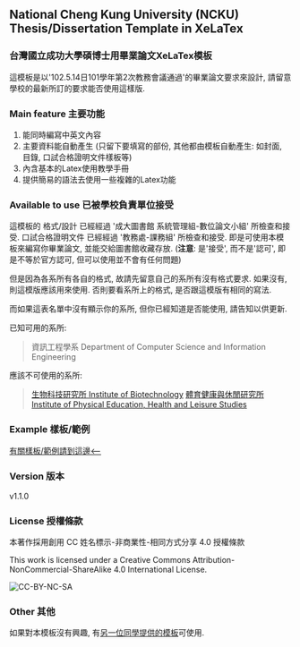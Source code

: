 ## National Cheng Kung University (NCKU) Thesis/Dissertation Template in XeLaTex ##
### 台灣國立成功大學碩博士用畢業論文XeLaTex模板 ###

這模板是以'102.5.14日101學年第2次教務會議通過'的畢業論文要求來設計, 請留意學校的最新所訂的要求能否使用這樣版.

### Main feature 主要功能
  1. 能同時編寫中英文內容
  2. 主要資料能自動產生
     (只留下要填寫的部份, 其他都由模板自動產生: 如封面, 目錄, 口試合格證明文件樣板等)
  3. 內含基本的Latex使用教學手冊
  4. 提供簡易的語法去使用一些複雜的Latex功能

### Available to use 已被學校負責單位接受

這模板的
  格式/設計       已經經過 '成大圖書館 系統管理組-數位論文小組' 所檢查和接受.
  口試合格證明文件 已經經過 '教務處-課務組' 所檢查和接受.
即是可使用本模板來編寫你畢業論文, 並能交給圖書館收藏存放.
(**注意**: 是'接受', 而不是'認可', 即是不等於官方認可, 但可以使用並不會有任何問題)

但是因為各系所有各自的格式, 故請先留意自己的系所有沒有格式要求.
如果沒有, 則這模版應該用來使用.
否則要看系所上的格式, 是否跟這模版有相同的寫法.

而如果這表名單中沒有顯示你的系所, 但你已經知道是否能使用, 請告知以供更新.

已知可用的系所:
> 資訊工程學系 Department of Computer Science and Information Engineering

應該不可使用的系所:
> [生物科技研究所 Institute of Biotechnology](www.biotech.ncku.edu.tw/files/archive/331_4b79187a.doc)
> [體育健康與休閒研究所 Institute of Physical Education, Health and Leisure Studies](www.ncku.edu.tw/~deprb/docs/Thesis%20Regulation%20.doc)

### Example 樣板/範例
[有關樣板/範例請到這邊<--](https://github.com/wengan-li/ncku-thesis-templete-release)

### Version 版本
v1.1.0

### License 授權條款
本著作採用創用 CC 姓名標示-非商業性-相同方式分享 4.0 授權條款

This work is licensed under a Creative Commons Attribution-NonCommercial-ShareAlike 4.0 International License.

![CC-BY-NC-SA](https://i.creativecommons.org/l/by-nc-sa/4.0/88x31.png "CC Attribution-NonCommercial-ShareAlike License")

### Other 其他
如果對本模板沒有興趣, 有[另一位同學提供的模板](https://github.com/lycsjm/nckuthesis)可使用.
